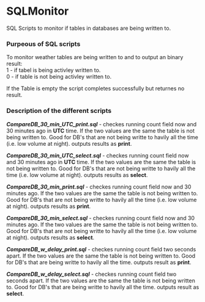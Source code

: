 # SQLMonitor
SQL Scripts to monitor if tables in databases are being written to.

### **Purpeous of SQL scripts**

To monitor weather tables are being written to and to output an binary result:<br />
1 - if tabel is being activley written to.<br />
0 - if table is not being activley written to.

If the Table is empty the script completes successfully but returnes no result.

### **Description of the different scripts**

***CompareDB_30_min_UTC_print.sql*** - checkes running count field now and 30 minutes ago in **UTC** time.
If the two values are the same the table is not being written to.
Good for DB's that are not being writte to havily all the time (i.e. low volume at night).
outputs results as **print**.

***CompareDB_30_min_UTC_select.sql*** - checkes running count field now and 30 minutes ago in **UTC** time.
If the two values are the same the table is not being written to.
Good for DB's that are not being writte to havily all the time (i.e. low volume at night).
outputs results as **select**.

***CompareDB_30_min_print.sql*** - checkes running count field now and 30 minutes ago.
If the two values are the same the table is not being written to.
Good for DB's that are not being writte to havily all the time (i.e. low volume at night).
outputs results as **print**.

***CompareDB_30_min_select.sql*** - checkes running count field now and 30 minutes ago.
If the two values are the same the table is not being written to.
Good for DB's that are not being writte to havily all the time (i.e. low volume at night).
outputs results as **select**.

***CompareDB_w_delay_print.sql*** - checkes running count field two seconds apart.
If the two values are the same the table is not being written to.
Good for DB's that are being writte to havily all the time.
outputs result as **print**.

***CompareDB_w_delay_select.sql*** - checkes running count field two seconds apart.
If the two values are the same the table is not being written to.
Good for DB's that are being writte to havily all the time.
outputs result as **select**.
